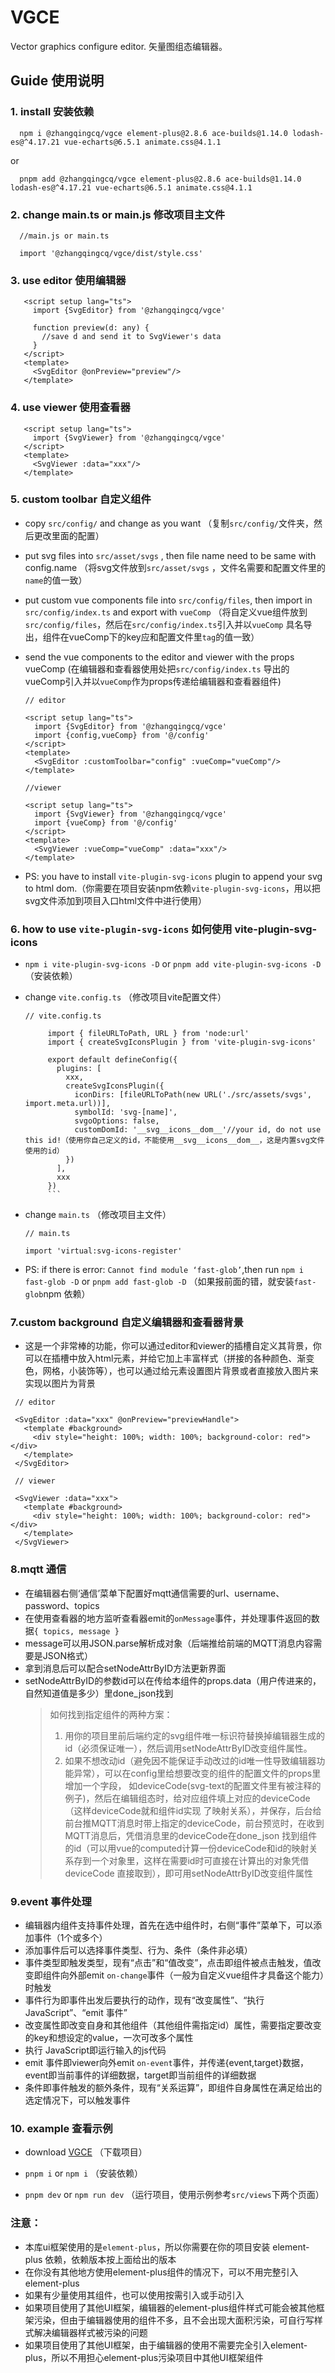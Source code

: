 # VGCE

Vector graphics configure editor. 矢量图组态编辑器。

## Guide 使用说明

### 1. install 安装依赖

   ```
     npm i @zhangqingcq/vgce element-plus@2.8.6 ace-builds@1.14.0 lodash-es@^4.17.21 vue-echarts@6.5.1 animate.css@4.1.1
   ```

or

   ```
     pnpm add @zhangqingcq/vgce element-plus@2.8.6 ace-builds@1.14.0 lodash-es@^4.17.21 vue-echarts@6.5.1 animate.css@4.1.1
   ```

### 2. change main.ts or main.js 修改项目主文件

   ```
     //main.js or main.ts

     import '@zhangqingcq/vgce/dist/style.css'
   ```

### 3. use editor 使用编辑器

   ```
      <script setup lang="ts">
        import {SvgEditor} from '@zhangqingcq/vgce'

        function preview(d: any) {
          //save d and send it to SvgViewer's data
        }
      </script>
      <template>
        <SvgEditor @onPreview="preview"/>
      </template>
   ```

### 4. use viewer 使用查看器

   ```
      <script setup lang="ts">
        import {SvgViewer} from '@zhangqingcq/vgce'
      </script>
      <template>
        <SvgViewer :data="xxx"/>
      </template>
   ```

### 5. custom toolbar 自定义组件

- copy `src/config/` and change as you want （复制`src/config/`文件夹，然后更改里面的配置）

- put svg files into `src/asset/svgs` , then file name need to be same with config.name （将svg文件放到`src/asset/svgs`
  ，文件名需要和配置文件里的`name`的值一致）

- put custom vue components file into `src/config/files`, then import in `src/config/index.ts` and export with `vueComp`
  （将自定义vue组件放到`src/config/files`，然后在`src/config/index.ts`引入并以`vueComp`
  具名导出，组件在vueComp下的key应和配置文件里`tag`的值一致）

- send the vue components to the editor and viewer with the props vueComp (在编辑器和查看器使用处把`src/config/index.ts`
  导出的vueComp引入并以`vueComp`作为props传递给编辑器和查看器组件)

  ```
  // editor

  <script setup lang="ts">
    import {SvgEditor} from '@zhangqingcq/vgce'
    import {config,vueComp} from '@/config'
  </script>
  <template>
    <SvgEditor :customToolbar="config" :vueComp="vueComp"/>
  </template>
  ```

  ```
  //viewer

  <script setup lang="ts">
    import {SvgViewer} from '@zhangqingcq/vgce'
    import {vueComp} from '@/config'
  </script>
  <template>
    <SvgViewer :vueComp="vueComp" :data="xxx"/>
  </template>
  ```
- PS: you have to install `vite-plugin-svg-icons` plugin to append your svg to html
  dom.（你需要在项目安装npm依赖`vite-plugin-svg-icons`，用以把svg文件添加到项目入口html文件中进行使用）

### 6. how to use `vite-plugin-svg-icons` 如何使用 vite-plugin-svg-icons

- `npm i vite-plugin-svg-icons -D` or `pnpm add vite-plugin-svg-icons -D` （安装依赖）
- change `vite.config.ts` （修改项目vite配置文件）

  ````
  // vite.config.ts

       import { fileURLToPath, URL } from 'node:url'
       import { createSvgIconsPlugin } from 'vite-plugin-svg-icons'

       export default defineConfig({
         plugins: [
           xxx,
           createSvgIconsPlugin({
             iconDirs: [fileURLToPath(new URL('./src/assets/svgs', import.meta.url))],
             symbolId: 'svg-[name]',
             svgoOptions: false,
             customDomId: '__svg__icons__dom__'//your id, do not use this id!（使用你自己定义的id，不能使用__svg__icons__dom__，这是内置svg文件使用的id）
           })
         ],
         xxx
       })
       ```
  ````

- change `main.ts` （修改项目主文件）

  ```
  // main.ts

  import 'virtual:svg-icons-register'
  ```

- PS: if there is error: `Cannot find module ‘fast-glob’`,then run `npm i fast-glob -D` or `pnpm add fast-glob -D`
  （如果报前面的错，就安装`fast-glob`npm 依赖）

### 7.custom background 自定义编辑器和查看器背景
- 这是一个非常棒的功能，你可以通过editor和viewer的插槽自定义其背景，你可以在插槽中放入html元素，并给它加上丰富样式（拼接的各种颜色、渐变色，网格，小装饰等），也可以通过给元素设置图片背景或者直接放入图片来实现以图片为背景
 ```
  // editor

  <SvgEditor :data="xxx" @onPreview="previewHandle">
	<template #background>
	  <div style="height: 100%; width: 100%; background-color: red"></div>
	</template>
  </SvgEditor>
 ```
 ```
  // viewer

  <SvgViewer :data="xxx">
	<template #background>
	  <div style="height: 100%; width: 100%; background-color: red"></div>
	</template>
  </SvgViewer>
 ```
### 8.mqtt 通信

- 在编辑器右侧‘通信’菜单下配置好mqtt通信需要的url、username、password、topics
- 在使用查看器的地方监听查看器emit的`onMessage`事件，并处理事件返回的数据`{ topics, message }`
- message可以用JSON.parse解析成对象（后端推给前端的MQTT消息内容需要是JSON格式）
- 拿到消息后可以配合setNodeAttrByID方法更新界面
- setNodeAttrByID的参数id可以在传给本组件的props.data（用户传进来的，自然知道值是多少）里done_json找到
  > 如何找到指定组件的两种方案：
  > 1. 用你的项目里前后端约定的svg组件唯一标识符替换掉编辑器生成的id（必须保证唯一），然后调用setNodeAttrByID改变组件属性。
  > 2. 如果不想改动id（避免因不能保证手动改过的id唯一性导致编辑器功能异常），可以在config里给想要改变的组件的配置文件的props里增加一个字段，
       如deviceCode(svg-text的配置文件里有被注释的例子)，然后在编辑组态时，给对应组件填上对应的deviceCode（这样deviceCode就和组件id实现
       了映射关系），并保存，后台给前台推MQTT消息时带上指定的deviceCode，前台预览时，在收到MQTT消息后，凭借消息里的deviceCode在done_json
       找到组件的id（可以用vue的computed计算一份deviceCode和id的映射关系存到一个对象里，这样在需要id时可直接在计算出的对象凭借deviceCode
       直接取到），即可用setNodeAttrByID改变组件属性

### 9.event 事件处理
- 编辑器内组件支持事件处理，首先在选中组件时，右侧“事件”菜单下，可以添加事件（1个或多个）
- 添加事件后可以选择事件类型、行为、条件（条件非必填）
- 事件类型即触发类型，现有“点击”和“值改变”，点击即组件被点击触发，值改变即组件向外部emit `on-change`事件（一般为自定义vue组件才具备这个能力）时触发
- 事件行为即事件出发后要执行的动作，现有“改变属性”、“执行 JavaScript”、“emit 事件”
- 改变属性即改变自身和其他组件（其他组件需指定id）属性，需要指定要改变的key和想设定的value，一次可改多个属性
- 执行 JavaScript即运行输入的js代码
- emit 事件即viewer向外emit `on-event`事件，并传递{event,target}数据，event即当前事件的详细数据，target即当前组件的详细数据
- 条件即事件触发的额外条件，现有“关系运算”，即组件自身属性在满足给出的选定情况下，可以触发事件

### 10. example 查看示例

- download [VGCE](https://github.com/RickyHeaven/VGCE.git) （下载项目）

- `pnpm i` or `npm i` （安装依赖）

- `pnpm dev` or `npm run dev` （运行项目，使用示例参考`src/views`下两个页面）

### 注意：

- 本库ui框架使用的是`element-plus`，所以你需要在你的项目安装 element-plus 依赖，依赖版本按上面给出的版本
- 在你没有其他地方使用element-plus组件的情况下，可以不用完整引入element-plus
- 如果有少量使用其组件，也可以使用按需引入或手动引入
- 如果项目使用了其他UI框架，编辑器的element-plus组件样式可能会被其他框架污染，但由于编辑器使用的组件不多，且不会出现大面积污染，可自行写样式解决编辑器样式被污染的问题
- 如果项目使用了其他UI框架，由于编辑器的使用不需要完全引入element-plus，所以不用担心element-plus污染项目中其他UI框架组件

